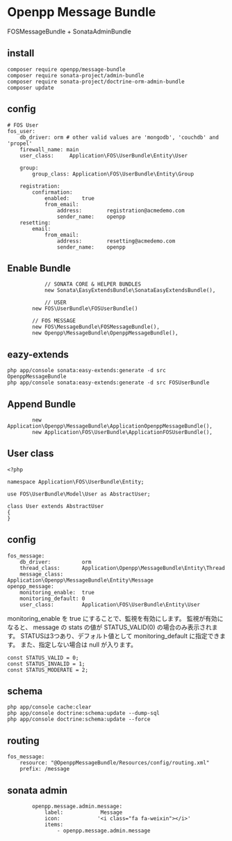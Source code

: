 # Openpp Message Bundle

FOSMessageBundle + SonataAdminBundle

install
--------

    composer require openpp/message-bundle
    composer require sonata-project/admin-bundle
    composer require sonata-project/doctrine-orm-admin-bundle
    composer update

config
------

	# FOS User
	fos_user:
	    db_driver: orm # other valid values are 'mongodb', 'couchdb' and 'propel'
	    firewall_name: main
	    user_class:     Application\FOS\UserBundle\Entity\User
	
	    group:
	        group_class: Application\FOS\UserBundle\Entity\Group
	
	    registration:
	        confirmation:
	            enabled:    true
	            from_email:
	                address:        registration@acmedemo.com
	                sender_name:    openpp
	    resetting:
	        email:
	            from_email:
	                address:        resetting@acmedemo.com
	                sender_name:    openpp

Enable Bundle
-------------

				// SONATA CORE & HELPER BUNDLES
				new Sonata\EasyExtendsBundle\SonataEasyExtendsBundle(),
				
				// USER
            new FOS\UserBundle\FOSUserBundle()
				
            // FOS MESSAGE
            new FOS\MessageBundle\FOSMessageBundle(),
            new Openpp\MessageBundle\OpenppMessageBundle(),


eazy-extends
------------

    php app/console sonata:easy-extends:generate -d src OpenppMessageBundle
    php app/console sonata:easy-extends:generate -d src FOSUserBundle


Append Bundle
-------------

            new Application\Openpp\MessageBundle\ApplicationOpenppMessageBundle(),
            new Application\FOS\UserBundle\ApplicationFOSUserBundle(),
            
User class
-----------

	<?php

	namespace Application\FOS\UserBundle\Entity;
	
	use FOS\UserBundle\Model\User as AbstractUser;
	
	class User extends AbstractUser
	{
	}



config
------

    fos_message:
        db_driver:          orm
        thread_class:       Application\Openpp\MessageBundle\Entity\Thread
        message_class:      Application\Openpp\MessageBundle\Entity\Message
    openpp_message:
        monitoring_enable:  true
        monitoring_default: 0
        user_class:         Application\FOS\UserBundle\Entity\User


monitoring_enable を true にすることで、監視を有効にします。
監視が有効になると、 message の stats の値が STATUS_VALID(0) の場合のみ表示されます。
STATUSは3つあり、デフォルト値として monitoring_default に指定できます。
また、指定しない場合は null が入ります。

    const STATUS_VALID = 0;
    const STATUS_INVALID = 1;
    const STATUS_MODERATE = 2;

schema
------

    php app/console cache:clear
    php app/console doctrine:schema:update --dump-sql
    php app/console doctrine:schema:update --force

routing
--------

    fos_message:
        resource: "@OpenppMessageBundle/Resources/config/routing.xml"
        prefix: /message

sonata admin
------------

            openpp.message.admin.message:
                label:            Message
                icon:            '<i class="fa fa-weixin"></i>'
                items:
                    - openpp.message.admin.message